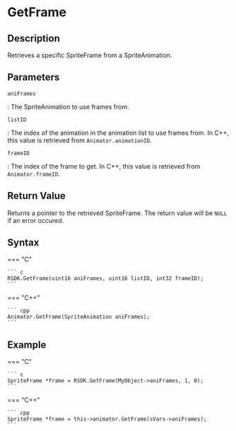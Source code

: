 # GetFrame

## Description
Retrieves a specific SpriteFrame from a SpriteAnimation.

## Parameters
`aniFrames`

:   The SpriteAnimation to use frames from.

`listID`

:   The index of the animation in the animation list to use frames from. In C++, this value is retrieved from `Animator.animationID`.

`frameID`

:   The index of the frame to get. In C++, this value is retrieved from `Animator.frameID`.

## Return Value
Returns a pointer to the retrieved SpriteFrame. The return value will be `NULL` if an error occured.

## Syntax
=== "C"

	``` c
	RSDK.GetFrame(uint16 aniFrames, uint16 listID, int32 frameID);
	```

=== "C++"

	``` cpp
	Animator.GetFrame(SpriteAnimation aniFrames);
	```

## Example
=== "C"

	``` c
	SpriteFrame *frame = RSDK.GetFrame(MyObject->aniFrames, 1, 0);
	```

=== "C++"

	``` cpp
	SpriteFrame *frame = this->animator.GetFrame(sVars->aniFrames);
	```